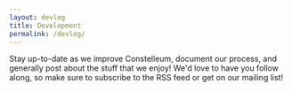 ```yaml
---
layout: devlog
title: Development
permalink: /devlog/
---
```


Stay up-to-date as we improve Constelleum, document our process, and generally post about the stuff that we enjoy! We'd love to have you follow along, so make sure to subscribe to the RSS feed or get on our mailing list!
